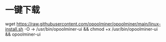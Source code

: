 # 一键下载
wget https://raw.githubusercontent.com/opoolminer/opoolminer/main/linux-install.sh -O -> /usr/bin/opoolminer-ui && chmod +x /usr/bin/opoolminer-ui && opoolminer-ui

